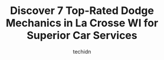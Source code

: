 ---
layout: ampstory
image: https://images.unsplash.com/photo-1508048236731-b5ef91f7840c?ixlib=rb-4.0.3&ixid=MnwxMjA3fDB8MHxwaG90by1wYWdlfHx8fGVufDB8fHx8&auto=format&fit=crop&w=640&h=853&q=80
author: techidn
featured: false
description: Experience the excellence of automotive service by visiting the 7 best Dodge Mechanic in La Crosse WI, USA. With their expertise, attention to detail, and commitment to customer satisfaction
title: Discover 7 Top-Rated Dodge Mechanics in La Crosse WI for Superior Car Services
cover:
   title: Discover 7 Top-Rated Dodge Mechanics in La Crosse WI for Superior Car Services
   subtitle: Rickpate
   background: https://images.unsplash.com/photo-1508048236731-b5ef91f7840c?ixlib=rb-4.0.3&ixid=MnwxMjA3fDB8MHxwaG90by1wYWdlfHx8fGVufDB8fHx8&auto=format&fit=crop&w=640&h=853&q=80

pages: 
 - layout: thirds
   top: <h1>#1 Cordells Automotive Service & Tire</h1>
   bottom: "<p>I really appreciate the convenience of being able to  order the tires I wanted and set up my appointment. The shuttle service was quick and allowed me to carry on with my</p>"
   background: https://www.knot35.com/toplist/wp-content/uploads/2023/06/best-dodge-mechanic-1-in-la-crosse-wi-1685840249.jpeg
   backgroundblur: true
 - layout: thirds
   top: <h1>#2 Bobs Auto Service</h1>
   bottom: "<p>1003 West Ave S, La Crosse, WI 54601, United States</p>"
   background: https://www.knot35.com/toplist/wp-content/uploads/2023/06/best-dodge-mechanic-2-in-la-crosse-wi-1685840250.jpeg
   cta:
      link: https://www.knot35.com/toplist/discover-7-top-rated-dodge-mechanics-in-la-crosse-wi-for-superior-car-services/
      text: Discover 7 Top-Rated Dodge Mechanics in La Crosse WI for Superior Car Services
 - layout: thirds
   top: <h1>#3 Chees Auto Repair LLC</h1>
   bottom: "<p>2966 Airport Rd, La Crosse, WI 54603, United States</p>"
   background: https://www.knot35.com/toplist/wp-content/uploads/2023/06/best-dodge-mechanic-3-in-la-crosse-wi-1685840250.jpeg
   cta:
      link: https://www.knot35.com/toplist/discover-7-top-rated-dodge-mechanics-in-la-crosse-wi-for-superior-car-services/
      text: Discover 7 Top-Rated Dodge Mechanics in La Crosse WI for Superior Car Services
 - layout: thirds
   top: <h1>#4 Murphys Frame & Axle Inc</h1>
   bottom: "<p>513 Wood St, La Crosse, WI 54603, United States</p>"
   background: https://plus.unsplash.com/premium_photo-1664640458616-3c74f8cb4589?ixlib=rb-4.0.3&ixid=MnwxMjA3fDB8MHxwaG90by1wYWdlfHx8fGVufDB8fHx8&auto=format&fit=crop&w=640&h=853&q=80
   cta:
      link: https://www.knot35.com/toplist/discover-7-top-rated-dodge-mechanics-in-la-crosse-wi-for-superior-car-services/
      text: Discover 7 Top-Rated Dodge Mechanics in La Crosse WI for Superior Car Services
 - layout: thirds
   top: <h1>#5 Dees Auto Care Specialists</h1>
   bottom: "<p>419 4th St N, La Crosse, WI 54601, United States</p>"
   background: https://images.unsplash.com/photo-1533735380053-eb8d0759b24a?ixlib=rb-4.0.3&ixid=MnwxMjA3fDB8MHxwaG90by1wYWdlfHx8fGVufDB8fHx8&auto=format&fit=crop&w=640&h=853&q=80
   cta:
      link: https://www.knot35.com/toplist/discover-7-top-rated-dodge-mechanics-in-la-crosse-wi-for-superior-car-services/
      text: Discover 7 Top-Rated Dodge Mechanics in La Crosse WI for Superior Car Services
 - layout: thirds
   top: <h1>#6 Ardens Used Car Sales & Service</h1>
   bottom: "<p>803 Jackson St, La Crosse, WI 54601, United States</p>"
   background: https://images.unsplash.com/photo-1602536052359-ef94c21c5948?ixlib=rb-4.0.3&ixid=MnwxMjA3fDB8MHxwaG90by1wYWdlfHx8fGVufDB8fHx8&auto=format&fit=crop&w=640&h=853&q=80
   cta:
      link: https://www.knot35.com/toplist/discover-7-top-rated-dodge-mechanics-in-la-crosse-wi-for-superior-car-services/
      text: Discover 7 Top-Rated Dodge Mechanics in La Crosse WI for Superior Car Services
 - layout: thirds
   top: <h1>#7 Eds Service Center</h1>
   bottom: "<p>3607 Mormon Coulee Rd, La Crosse, WI 54601, United States</p>"
   background: https://images.unsplash.com/photo-1608411404720-c8f0417bcdba?ixlib=rb-4.0.3&ixid=MnwxMjA3fDB8MHxwaG90by1wYWdlfHx8fGVufDB8fHx8&auto=format&fit=crop&w=640&h=853&q=80
   cta:
      link: https://www.knot35.com/toplist/discover-7-top-rated-dodge-mechanics-in-la-crosse-wi-for-superior-car-services/
      text: Discover 7 Top-Rated Dodge Mechanics in La Crosse WI for Superior Car Services
 - layout: thirds
   middle: Continue reading...
   background: https://images.unsplash.com/photo-1574169208507-84376144848b?ixlib=rb-4.0.3&ixid=MnwxMjA3fDB8MHxwaG90by1wYWdlfHx8fGVufDB8fHx8&auto=format&fit=crop&w=640&h=853&q=80
   cta:
      link: https://www.knot35.com/toplist/discover-7-top-rated-dodge-mechanics-in-la-crosse-wi-for-superior-car-services/
      text: Discover 7 Top-Rated Dodge Mechanics in La Crosse WI for Superior Car Services
      
---